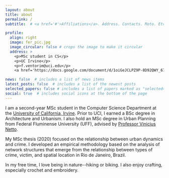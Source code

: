 ```yaml
---
layout: about
title: about
permalink: /
subtitle:  # <a href='#'>Affiliations</a>. Address. Contacts. Moto. Etc.

profile:
  align: right
  image: fer_pic.jpg
  image_circular: false # crops the image to make it circular
  address: >
    <p>MSc student in CS</p>
    <p>UC Irvine</p>
    <p>f.ventorim@uci.edu</p>
    <a href='https://docs.google.com/document/d/1oiGeJCLPZ9P-8D92QWY_67XCTLxjzuOn1T5S7pJfWGc/edit?usp=sharing'>CV</a>

news: false  # includes a list of news items
latest_posts: false  # includes a list of the newest posts
selected_papers: false # includes a list of papers marked as "selected={true}"
social: true  # includes social icons at the bottom of the page
---
```


I am a second-year MSc student in the Computer Science Department at the [University of California, Irvine](https://uci.edu/). Prior to UCI, I earned a BSc degree in Architecture and Urbanism. I also hold an MSc degree in Urban Planning from Federal Fluminense University (UFF), advised by [Professor Vinicius Netto](https://scholar.google.co.uk/citations?user=wGMsjegAAAAJ&hl=en).

My MSc thesis (2020) focused on the relationship between urban dynamics and crime. I developed an empirical methodology based on the analysis of network structures that emerge from the relationship between types of crime, victim, and spatial location in Rio de Janeiro, Brazil.

In my free time, I love being in nature--hiking or biking. I also enjoy crafting, especially crochet and embroidery.
